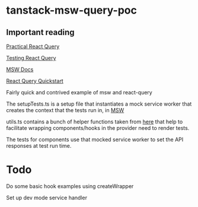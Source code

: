 # tanstack-msw-query-poc

## Important reading

[Practical React Query](https://tkdodo.eu/blog/practical-react-query)

[Testing React Query](https://tkdodo.eu/blog/testing-react-query)

[MSW Docs](https://mswjs.io/docs/)

[React Query Quickstart](https://tanstack.com/query/v4/docs/react/quick-start)

Fairly quick and contrived example of msw and react-query

The setupTests.ts is a setup file that instantiates a mock service worker that creates the context that the tests run in, in [MSW](https://github.com/mswjs/examples/blob/master/examples/rest-react/src/setupTests.js)

utils.ts contains a bunch of helper functions taken from [here](https://github.com/TkDodo/testing-react-query) that help to facilitate 
wrapping components/hooks in the provider need to render tests.

The tests for components use that mocked service worker to set the API responses at test run time.

# Todo

Do some basic hook examples using createWrapper

Set up dev mode service handler

